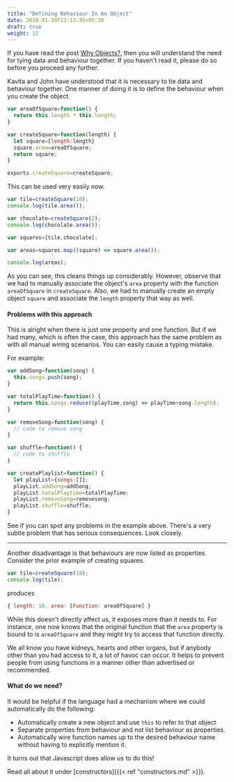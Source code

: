 ```yaml
---
title: "Defining Behaviour In An Object"
date: 2018-01-30T11:13:35+05:30
draft: true
weight: 12
---
```


If you have read the post [Why Objects?](/why_objects), then you will understand the need for tying data and behaviour together. If you haven't read it, please do so before you proceed any further.

Kavita and John have understood that it is necessary to tie data and behaviour together. One manner of doing it is to define the behaviour when you create the object.

``` javascript
var areaOfSquare=function() {
  return this.length * this.length;
}

var createSquare=function(length) {
  let square={length:length}
  square.area=areaOfSquare;
  return square;
}

exports.createSquare=createSquare;
```

This can be used very easily now.

``` javascript
var tile=createSquare(10);
console.log(tile.area());

var chocolate=createSquare(2);
console.log(chocolate.area());

var squares=[tile,chocolate];

var areas=squares.map((square) => square.area());

console.log(areas);
```

As you can see, this cleans things up considerably. However, observe that we had to manually associate the object's `area` property with the function `areaOfSquare` in `createSquare`. Also, we had to manually create an empty object `square` and associate the `length` property that way as well.


#### Problems with this approach

This is alright when there is just one property and one function. But if we had many, which is often the case, this approach has the same problem as with all manual wiring scenarios. You can easily cause a typing mistake.


For example:
``` javascript
var addSong=function(song) {
  this.songs.push(song);
}

var totalPlayTime=function() {
  return this.songs.reduce((playTime,song) => playTime+song.length);
}

var removeSong=function(song) {
  // code to remove song
}

var shuffle=function() {
  // code to shuffle
}

var createPlaylist=function() {
  let playList={songs:[]};
  playList.addSong=addSong;
  playList.totalPlaytime=totalPlayTime;
  playList.removeSong=removesong;
  playList.shuffle=shuffle;
}
```

See if you can spot any problems in the example above. There's a very subtle problem that has serious consequences. Look closely.

----

Another disadvantage is that behaviours are now listed as properties. Consider the prior example of creating squares.


``` javascript
var tile=createSquare(10);
console.log(tile);
```

produces

``` javascript
{ length: 10, area: [Function: areaOfSquare] }
```

While this doesn't directly affect us, it exposes more than it needs to. For instance, one now knows that the original function that the `area` property is bound to is `areaOfSquare` and they might try to access that function directly.

We all know you have kidneys, hearts and other organs, but if anybody other than you had access to it, a lot of havoc can occur. It helps to prevent people from using functions in a manner other than advertised or recommended.

#### What do we need?

It would be helpful if the language had a mechanism where we could automatically do the following:

* Automatically create a new object and use `this` to refer to that object
* Separate properties from behaviour and not list behaviour as properties.
* Automatically wire function names up to the desired behaviour name without having to explicitly mention it.

It turns out that Javascript does allow us to do this!

Read all about it under [constructors]({{< ref "constructors.md" >}}).

